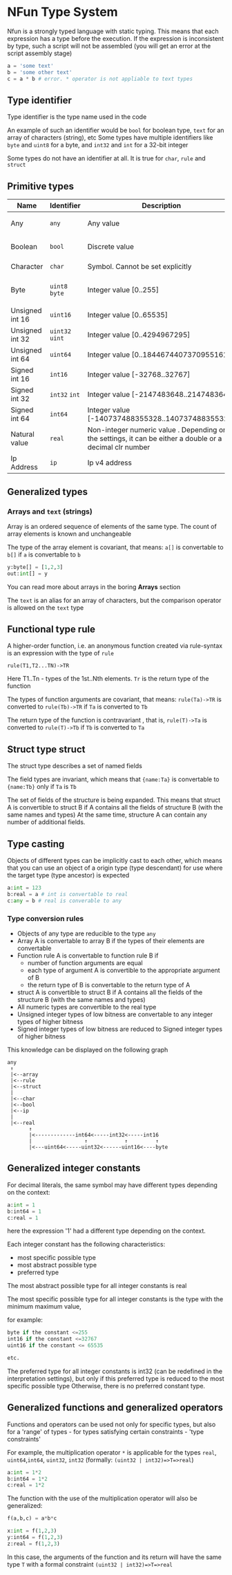 # NFun Type System

Nfun is a strongly typed language with static typing. This means that each expression has a type before the execution.
If the expression is inconsistent by type, such a script will not be assembled (you will get an error at the script assembly stage)

```py
a = 'some text'
b = 'some other text'
c = a * b # error. * operator is not appliable to text types
```

## Type identifier
Type identifier is the type name used in the code

An example of such an identifier would be `bool` for boolean type, `text` for an array of characters (string), etc
Some types have multiple identifiers like `byte` and `uint8` for a byte, and `int32` and `int` for a 32-bit integer

Some types do not have an identifier at all. It is true for  `char`, `rule` and `struct`


## Primitive types

| Name            | Identifier      | Description                                                                                              | Example                            |
|-----------------|-----------------|----------------------------------------------------------------------------------------------------------|------------------------------------|
| Any             | `any`           | Any value                                                                                                | `y:any = if(true) 12 else 'test' ` |
| Boolean         | `bool`          | Discrete value                                                                                           | `y:bool = true or false `          |
| Character       | `char`          | Symbol. Cannot be set explicitly                                                                         | `y:char = 'text'[0]`               |
| Byte            | `uint8` `byte`  | Integer value [0..255]                                                                                   | `y:byte = 123; z:uint8 = 0xFF`     |
| Unsigned int 16 | `uint16`        | Integer value [0..65535]                                                                                 | `y:uint16 = 123 `                  |
| Unsigned int 32 | `uint32` `uint` | Integer value [0..4294967295]                                                                            | `y:uint32 = 123 `                  |
| Unsigned int 64 | `uint64`        | Integer value [0..18446744073709551615]                                                                  | `y:uint64 = 123 `                  |
| Signed int 16   | `int16`         | Integer value [-32768..32767]                                                                            | `y:int16 = 123 `                   |
| Signed int 32   | `int32` `int`   | Integer value [-2147483648..2147483647]                                                                  | `y:int32 = 123 `                   |
| Signed int 64   | `int64`         | Integer value [-140737488355328..140737488355327]                                                        | `y:int64 = 123 `                   |
| Natural value   | `real`          | Non-integer numeric value . Depending on the settings, it can be either a double or a decimal clr number | `y:real = 123.5 `                  |
| Ip Address      | `ip`            | Ip v4 address                                                                                            | `y:ip = 192.168.0.1 `              |

## Generalized types

### Arrays and `text` (strings)

Array is an ordered sequence of elements of the same type.
The count of array elements is known and unchangeable

The type of the array element is covariant,
that means: `a[]` is convertable to `b[]` if `a` is convertable to `b`
```py
y:byte[] = [1,2,3]
out:int[] = y
```
You can read more about arrays in the boring **Arrays** section

The `text` is an alias for an array of characters, but the comparison operator is allowed on the `text` type

## Functional type rule

A higher-order function, i.e. an anonymous function created via rule-syntax is an expression with the type of `rule`
```
rule(T1,T2...TN)->TR
```

Here T1..Tn - types of the 1st..Nth elements. `Tr` is the return type of the function

The types of function arguments are covariant,
that means: `rule(Ta)->TR` is converted to `rule(Tb)->TR` if `Ta` is converted to `Tb`

The return type of the function is contravariant
, that is, `rule(T)->Ta` is converted to `rule(T)->Tb` if `Tb` is converted to `Ta`

## Struct type struct

The struct type describes a set of named fields

The field types are invariant, which means that `{name:Ta}` is convertable to `{name:Tb}` only if `Ta` is `Tb`

The set of fields of the structure is being expanded. This means that struct A is convertible to struct B if A contains all the fields of structure B (with the same names and types)
At the same time, structure A can contain any number of additional fields.

## Type casting

Objects of different types can be implicitly cast to each other, which means that you can use an object of a origin type (type descendant)
for use where the target type (type ancestor) is expected

```py
a:int = 123
b:real = a # int is convertable to real
c:any = b # real is converable to any
```

### Type conversion rules

- Objects of any type are reducible to the type `any`
- Array A is convertable to array B if the types of their elements are convertable
- Function rule  A is convertable to function rule B if
  - number of function arguments are equal
  - each type of argument A is convertible to the appropriate argument of B
  - the return type of B is convertable to the return type of A
- struct A  is convertible to struct B if A contains all the fields of the structure B (with the same names and types)
- All numeric types are convertible to the real type
- Unsigned integer types of low bitness are convertable to any integer types of higher bitness
- Signed integer types of low bitness are reduced to Signed integer types of higher bitness


This knowledge can be displayed on the following graph
```
any
 ↑
 |<--array
 |<--rule
 |<--struct
 |
 |<--char
 |<--bool
 |<--ip
 |
 |<--real
       ↑
       |<-------------int64<-----int32<-----int16
       |                 ↑            ↑         ↑
       |<---uint64<-----uint32<------uint16<----byte
```

## Generalized integer constants

For decimal literals, the same symbol may have different types depending on the context:

```py
a:int = 1
b:int64 = 1
c:real = 1
```
here the expression '1' had a different type depending on the context.

Each integer constant has the following characteristics:
- most specific possible type 
- most abstract possible type
- preferred type

The most abstract possible type for all integer constants is real

The most specific possible type for all integer constants is the type with the minimum maximum value, 

for example:

```py
byte if the constant <=255
int16 if the constant <=32767
uint16 if the constant <= 65535

etc.
```

The preferred type for all integer constants is int32
(can be redefined in the interpretation settings), but only if this preferred type is reduced to the most specific possible type
Otherwise, there is no preferred constant type.


## Generalized functions and generalized operators

Functions and operators can be used not only for specific types, but also for a 'range' of types - for types satisfying certain constraints - 'type constraints'

For example, the multiplication operator `*` is applicable for the types `real`, `uint64`,`int64`, `uint32`, `int32`
(formally: `(uint32 | int32)=>T=>real`)

```py
a:int = 1*2
b:int64 = 1*2
c:real = 1*2
```

The function with the use of the multiplication operator will also be generalized:

```py
f(a,b,c) = a*b*c

x:int = f(1,2,3)
y:int64 = f(1,2,3)
z:real = f(1,2,3)
```

In this case, the arguments of the function and its return will have the same type `T` with a formal constraint `(uint32 | int32)=>T=>real`